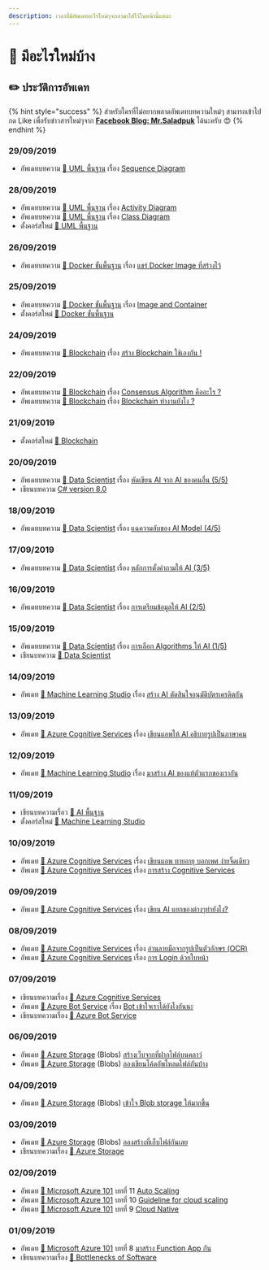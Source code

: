 ```yaml
---
description: เวลาที่มีอัพเดทอะไรใหม่ๆจะเอามาใส่ไว้ในหน้านี้แหละ
---
```


# 📰 มีอะไรใหม่บ้าง

## ✏️ ประวัติการอัพเดท

{% hint style="success" %}
สำหรับใครที่ไม่อยากพลาดอัพเดทบทความใหม่ๆ สามารถเข้าไปกด Like เพื่อรับข่าวสารใหม่ๆจาก [**Facebook Blog: Mr.Saladpuk**](https://www.facebook.com/mr.saladpuk) ได้นะครับ 😍
{% endhint %}

### 29/09/2019

* อัพเดทบทความ [👶 UML พื้นฐาน](https://saladpuk.gitbook.io/learn/basic/uml) เรื่อง [Sequence Diagram](https://saladpuk.gitbook.io/learn/basic/uml/sequence-diagram)

### 28/09/2019

* อัพเดทบทความ [👶 UML พื้นฐาน](https://saladpuk.gitbook.io/learn/basic/uml) เรื่อง [Activity Diagram](https://saladpuk.gitbook.io/learn/basic/uml/activity-diagram)
* อัพเดทบทความ [👶 UML พื้นฐาน](https://saladpuk.gitbook.io/learn/basic/uml) เรื่อง [Class Diagram](https://saladpuk.gitbook.io/learn/basic/uml/class-diagram)
* ตั้งคอร์สใหม่ [👶 UML พื้นฐาน](https://saladpuk.gitbook.io/learn/basic/uml)

### 26/09/2019

* อัพเดทบทความ [👶 Docker ขั้นพื้นฐาน](https://saladpuk.gitbook.io/learn/basic/docker) เรื่อง [แชร์ Docker Image ที่สร้างไว้](https://saladpuk.gitbook.io/learn/basic/docker/share-image)

### 25/09/2019

* อัพเดทบทความ [👶 Docker ขั้นพื้นฐาน](https://saladpuk.gitbook.io/learn/basic/docker) เรื่อง [Image and Container](https://saladpuk.gitbook.io/learn/basic/image-and-container)
* ตั้งคอร์สใหม่ [👶 Docker ขั้นพื้นฐาน](https://saladpuk.gitbook.io/learn/basic/docker)

### 24/09/2019

* อัพเดทบทความ [👶 Blockchain](https://saladpuk.gitbook.io/learn/cloud/blockchain) เรื่อง [สร้าง Blockchain ใช้เองกัน !](https://saladpuk.gitbook.io/learn/cloud/blockchain/create-eth)

### 22/09/2019

* อัพเดทบทความ [👶 Blockchain](https://saladpuk.gitbook.io/learn/cloud/blockchain) เรื่อง [Consensus Algorithm คืออะไร ?](https://saladpuk.gitbook.io/learn/cloud/blockchain/consensus-algorithm)
* อัพเดทบทความ [👶 Blockchain](https://saladpuk.gitbook.io/learn/cloud/blockchain) เรื่อง [Blockchain ทำงานยังไง ?](https://saladpuk.gitbook.io/learn/cloud/blockchain/magic)

### 21/09/2019

* ตั้งคอร์สใหม่ [👶 Blockchain](https://saladpuk.gitbook.io/learn/cloud/blockchain)

### 20/09/2019

* อัพเดทบทความ [👶 Data Scientist](https://saladpuk.gitbook.io/learn/basic/data-scientist) เรื่อง [หัดเขียน AI จาก AI ของคนอื่น \(5/5\)](https://saladpuk.gitbook.io/learn/basic/data-scientist/ai-gallery)
* เขียนบทความ [C\# version 8.0](https://saladpuk.gitbook.io/learn/beginner-1/csharp101/advanced/csharp8)

### 18/09/2019

* อัพเดทบทความ [👶 Data Scientist](https://saladpuk.gitbook.io/learn/basic/data-scientist) เรื่อง [แฉความลับของ AI Model \(4/5\)](https://saladpuk.gitbook.io/learn/basic/data-scientist/model-work)

### 17/09/2019

* อัพเดทบทความ [👶 Data Scientist](https://saladpuk.gitbook.io/learn/basic/data-scientist) เรื่อง [หลักการตั้งคำถามให้ AI \(3/5\)](https://saladpuk.gitbook.io/learn/basic/data-scientist/questions)

### 16/09/2019

* อัพเดทบทความ [👶 Data Scientist](https://saladpuk.gitbook.io/learn/basic/data-scientist) เรื่อง [การเตรียมข้อมูลให้ AI \(2/5\)](https://saladpuk.gitbook.io/learn/basic/data-scientist/data-ready)

### 15/09/2019

* อัพเดทบทความ [👶 Data Scientist](https://saladpuk.gitbook.io/learn/basic/data-scientist) เรื่อง [การเลือก Algorithms ให้ AI \(1/5\)](https://saladpuk.gitbook.io/learn/basic/data-scientist/algorithms-category)
* เขียนบทความ [👶 Data Scientist](https://saladpuk.gitbook.io/learn/basic/data-scientist)

### 14/09/2019

* อัพเดท [👶 Machine Learning Studio](https://saladpuk.gitbook.io/learn/cloud/machine-learning-studio) เรื่อง [สร้าง AI ตัดสินใจอนุมัติบัตรเครดิตกัน](https://saladpuk.gitbook.io/learn/cloud/machine-learning-studio/credit-risk)

### 13/09/2019

* อัพเดท [👶 Azure Cognitive Services](https://saladpuk.gitbook.io/learn/cloud/azure-cognitive-services) เรื่อง [เขียนแอพให้ AI อธิบายรูปเป็นภาษาคน](https://saladpuk.gitbook.io/learn/cloud/azure-cognitive-services/analyze-an-image)

### 12/09/2019

* อัพเดท [👶 Machine Learning Studio](https://saladpuk.gitbook.io/learn/cloud/machine-learning-studio) เรื่อง [มาสร้าง AI ของแท้ตัวแรกของเรากัน](https://saladpuk.gitbook.io/learn/cloud/machine-learning-studio/ml101)

### 11/09/2019

* เขียนบทความเรื่อว [👶 AI พื้นฐาน](https://saladpuk.gitbook.io/learn/basic/ai)
* ตั้งคอร์สใหม่ [👶 Machine Learning Studio](https://saladpuk.gitbook.io/learn/cloud/machine-learning-studio)

### 10/09/2019

* อัพเดท [👶 Azure Cognitive Services](https://saladpuk.gitbook.io/learn/cloud/azure-cognitive-services) เรื่อง [เขียนแอพ ทายอายุ บอกเพศ ง่ายจิ๊ดเดียว](https://saladpuk.gitbook.io/learn/cloud/azure-cognitive-services/face-detection)
* อัพเดท [👶 Azure Cognitive Services](https://saladpuk.gitbook.io/learn/cloud/azure-cognitive-services) เรื่อง [การสร้าง Cognitive Services](https://saladpuk.gitbook.io/learn/cloud/azure-cognitive-services/create-cognitiveservices)

### 09/09/2019

* อัพเดท [👶 Azure Cognitive Services](https://saladpuk.gitbook.io/learn/cloud/azure-cognitive-services) เรื่อง [เขียน AI แยกของต่างๆทำยังไง?](https://saladpuk.gitbook.io/learn/cloud/azure-cognitive-services/image-classification)

### 08/09/2019

* อัพเดท [👶 Azure Cognitive Services](https://saladpuk.gitbook.io/learn/cloud/azure-cognitive-services) เรื่อง [อ่านลายมือจากรูปเป็นตัวอักษร \(OCR\)](https://saladpuk.gitbook.io/learn/cloud/azure-cognitive-services/ocr)
* อัพเดท [👶 Azure Cognitive Services](https://saladpuk.gitbook.io/learn/cloud/azure-cognitive-services) เรื่อง [การ Login ด้วยใบหน้า](https://saladpuk.gitbook.io/learn/cloud/azure-cognitive-services/faceauth)

### 07/09/2019

* เขียนบทความเรื่อง [👶 Azure Cognitive Services](https://saladpuk.gitbook.io/learn/cloud/azure-cognitive-services)
* อัพเดท [👶 Azure Bot Service](https://saladpuk.gitbook.io/learn/cloud/azure-bot-service) เรื่อง [Bot เข้าใจเราได้ยังไงกันนะ](https://saladpuk.gitbook.io/learn/cloud/azure-bot-service/introduction)
* เขียนบทความเรื่อง [👶 Azure Bot Service](https://saladpuk.gitbook.io/learn/cloud/azure-bot-service)

### 06/09/2019

* อัพเดท [👶 Azure Storage](https://saladpuk.gitbook.io/learn/cloud/azure-storage) \(Blobs\) [สร้างเว็บจากที่ฝากไฟล์บนคลาว์](https://saladpuk.gitbook.io/learn/cloud/azure-storage/blobs/staticweb)
* อัพเดท [👶 Azure Storage](https://saladpuk.gitbook.io/learn/cloud/azure-storage) \(Blobs\) [ลองเขียนโค้ดอัพโหลดไฟล์กันบ้าง](https://saladpuk.gitbook.io/learn/cloud/azure-storage/blobs/blob-code-01)

### 04/09/2019

* อัพเดท [👶 Azure Storage](https://saladpuk.gitbook.io/learn/cloud/azure-storage) \(Blobs\) [เข้าใจ Blob storage ให้มากขึ้น](https://saladpuk.gitbook.io/learn/cloud/azure-storage/blobs/detail)

### 03/09/2019

* อัพเดท [👶 Azure Storage](https://saladpuk.gitbook.io/learn/cloud/azure-storage) \(Blobs\) [ลองสร้างที่เก็บไฟล์กันเลย](https://saladpuk.gitbook.io/learn/cloud/azure-storage/blobs/create)
* เขียนบทความเรื่อง [👶 Azure Storage](https://saladpuk.gitbook.io/learn/cloud/azure-storage)

### 02/09/2019

* อัพเดท [👶 Microsoft Azure 101](https://saladpuk.gitbook.io/learn/cloud/azure101) บทที่ 11 [Auto Scaling](https://saladpuk.gitbook.io/learn/cloud/azure101/auto-scaling)
* อัพเดท [👶 Microsoft Azure 101](https://saladpuk.gitbook.io/learn/cloud/azure101) บทที่ 10 [Guideline for cloud scaling](https://saladpuk.gitbook.io/learn/cloud/azure101/guideline-for-cloud-scaling)
* อัพเดท [👶 Microsoft Azure 101](https://saladpuk.gitbook.io/learn/cloud/azure101) บทที่ 9 [Cloud Native](https://saladpuk.gitbook.io/learn/cloud/azure101/cloud-native)

### 01/09/2019

* อัพเดท [👶 Microsoft Azure 101](https://saladpuk.gitbook.io/learn/cloud/azure101) บทที่ 8 [มาสร้าง Function App กัน](https://saladpuk.gitbook.io/learn/cloud/azure101/function-app)
* เขียนบทความเรื่อง [👦 Bottlenecks of Software](https://saladpuk.gitbook.io/learn/basic/bottlenecks) 

